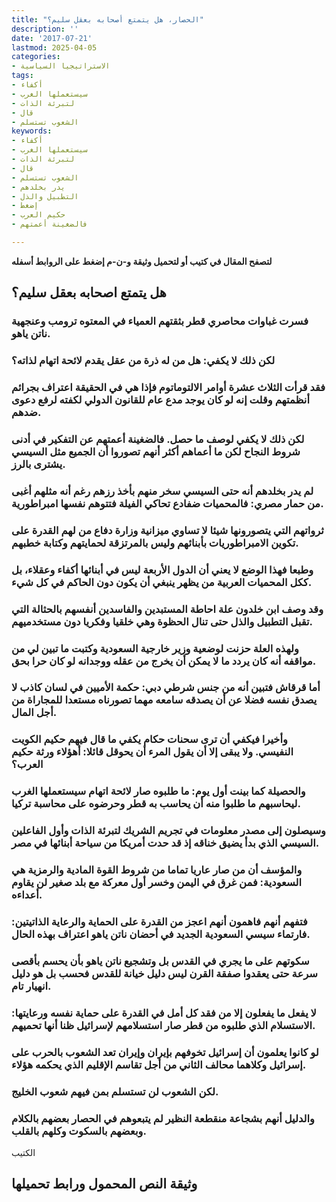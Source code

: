 ```yaml
---
title: "الحصار، هل يتمتع أصحابه بعقل سليم؟"
description: ''
date: '2017-07-21'
lastmod: 2025-04-05
categories:
- الاستراتيجيا السياسية
tags:
- أكفاء
- سيستعملها الغرب
- لتبرئة الذات
- قال
- الشعوب تستسلم
keywords:
- أكفاء
- سيستعملها الغرب
- لتبرئة الذات
- قال
- الشعوب تستسلم
- يدر بخلدهم
- التطبيل والذل
- إضغط
- حكيم العرب
- فالضغينة أعمتهم

---
```

**لتصفح المقال في كتيب أو لتحميل وثيقة و-ن-م إضغط على الروابط أسفله**

## **هل يتمتع اصحابه بعقل سليم؟**

### فسرت غباوات محاصري قطر بثقتهم العمياء في المعتوه ترومب وعنجهية ناتن ياهو.

### لكن ذلك لا يكفي: هل من له ذرة من عقل يقدم لائحة اتهام لذاته؟

### فقد قرأت الثلاث عشرة أوامر الالتوماتوم فإذا هي في الحقيقة اعتراف بجرائم أنظمتهم وقلت إنه لو كان يوجد مدع عام للقانون الدولي لكفته لرفع دعوى ضدهم.

### لكن ذلك لا يكفي لوصف ما حصل. فالضغينة أعمتهم عن التفكير في أدنى شروط النجاح لكن ما أعماهم أكثر أنهم تصوروا أن الجميع مثل السيسي يشترى بالرز.

### لم يدر بخلدهم أنه حتى السيسي سخر منهم بأخذ رزهم رغم أنه مثلهم أغبى من حمار مصري: فالمحميات ضفادع تحاكي الفيلة فتتوهم نفسها امبراطورية.

### ثرواتهم التي يتصورونها شيئا لا تساوي ميزانية وزارة دفاع من لهم القدرة على تكوين الامبراطوريات بأبنائهم وليس بالمرتزقة لحمايتهم وكتابة خطبهم.

### وطبعا فهذا الوضع لا يعني أن الدول الأربعة ليس في أبنائها أكفاء وعقلاء، بل ككل المحميات العربية من يظهر ينبغي أن يكون دون الحاكم في كل شيء.

### وقد وصف ابن خلدون علة احاطة المستبدين والفاسدين أنفسهم بالحثالة التي تقبل التطبيل والذل حتى تنال الحظوة وهي خلقيا وفكريا دون مستخدميهم.

### ولهذه العلة حزنت لوضعية وزير خارجية السعودية وكتبت ما تبين لي من مواقفه أنه كان يردد ما لا يمكن أن يخرج من عقله ووجدانه لو كان حرا بحق.

### أما قرقاش فتبين أنه من جنس شرطي دبي: حكمة الأميين في لسان كاذب لا يصدق نفسه فضلا عن أن يصدقه سامعه مهما تصورناه مستعدا للمجاراة من أجل المال.

### وأخيرا فيكفي أن ترى سحنات حكام يكفي ما قال فيهم حكيم الكويت النفيسي. ولا يبقى إلا أن يقول المرء أن يحوقل قائلا: أهؤلاء ورثة حكيم العرب؟

### والحصيلة كما بينت أول يوم: ما طلبوه صار لائحة اتهام سيستعملها الغرب ليحاسبهم ما طلبوا منه أن يحاسب به قطر وحرضوه على محاسبة تركيا.

### وسيصلون إلى مصدر معلومات في تجريم الشريك لتبرئة الذات وأول الفاعلين السيسي الذي بدأ يضيق خناقه إذ قد حدت أمريكا من سياحة أبنائها في مصر.

### والمؤسف أن من صار عاريا تماما من شروط القوة المادية والرمزية هي السعودية: فمن غرق في اليمن وخسر أول معركة مع بلد صغير لن يقاوم أعداءه.

### فتفهم أنهم فاهمون أنهم اعجز من القدرة على الحماية والرعاية الذاتيتين: فارتماء سيسي السعودية الجديد في أحضان ناتن ياهو اعتراف بهذه الحال.

### سكوتهم على ما يجري في القدس بل وتشجيع ناتن ياهو بأن يحسم بأقصى سرعة حتى يعقدوا صفقة القرن ليس دليل خيانة للقدس فحسب بل هو دليل انهيار تام.

### لا يفعل ما يفعلون إلا من فقد كل أمل في القدرة على حماية نفسه ورعايتها: الاستسلام الذي طلبوه من قطر صار استسلامهم لإسرائيل ظنا أنها تحميهم.

### لو كانوا يعلمون أن إسرائيل تخوفهم بإيران وإيران تعد الشعوب بالحرب على إسرائيل وكلاهما محالف الثاني من أجل تقاسم الإقليم الذي يحكمه هؤلاء.

### لكن الشعوب لن تستسلم بمن فيهم شعوب الخليج.

### والدليل أنهم بشجاعة منقطعة النظير لم يتبعوهم في الحصار بعضهم بالكلام وبعضهم بالسكوت وكلهم بالقلب.

الكتيب

## وثيقة النص المحمول ورابط تحميلها

###
